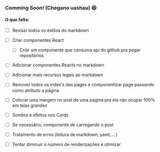 <!--
title: "Início"
link: "/"
author: taffarel55
date: 22-10-2012
-->

### Comming Soon! (Chegano uashau) 😄

#### O que falta:

- [ ] Revisar todos os estilos do markdown
- [ ] Criar componentes React 
    - [ ] Criar um componente que consuma api do github pra pegar repositórios
- [ ] Adicionar componentes Reacts no markdown
- [ ] Adicionar mais recursos legais ao markdown
- [ ] Remover todos os index's das pages e componentizar page passando como atributo a página
- [ ] Colocar uma margem no post de uma página pra ela não ocupar 100% em telas grandes
- [ ] Sombra e efeitos nos Cards
- [ ] Se necessário, componente de carregando o post
- [ ] Tratamento de erros (leitura de markdown, yaml, ...)
- [ ] Tentar diminuir o número de renderizações e otimizar

